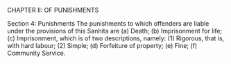 CHAPTER II: OF PUNISHMENTS

Section 4: Punishments
The punishments to which offenders are liable under the provisions of this Sanhita are (a) Death; (b) Imprisonment for life; (c) Imprisonment, which is of two descriptions, namely: (1) Rigorous, that is, with hard labour; (2) Simple; (d) Forfeiture of property; (e) Fine; (f) Community Service.

